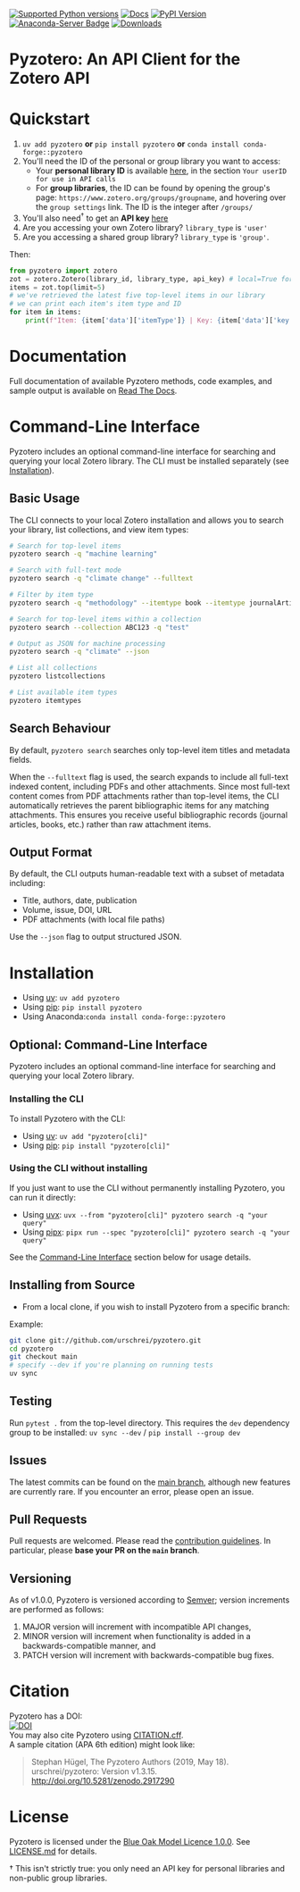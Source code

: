 [![Supported Python versions](https://img.shields.io/pypi/pyversions/Pyzotero.svg?style=flat)](https://pypi.python.org/pypi/Pyzotero/) [![Docs](https://readthedocs.org/projects/pyzotero/badge/?version=latest)](http://pyzotero.readthedocs.org/en/latest/?badge=latest) [![PyPI Version](https://img.shields.io/pypi/v/Pyzotero.svg)](https://pypi.python.org/pypi/Pyzotero) [![Anaconda-Server Badge](https://anaconda.org/conda-forge/pyzotero/badges/version.svg)](https://anaconda.org/conda-forge/pyzotero) [![Downloads](https://pepy.tech/badge/pyzotero)](https://pepy.tech/project/pyzotero)  

# Pyzotero: An API Client for the Zotero API

# Quickstart

1. `uv add pyzotero` **or** `pip install pyzotero` **or** `conda install conda-forge::pyzotero`
2. You'll need the ID of the personal or group library you want to access:
    - Your **personal library ID** is available [here](https://www.zotero.org/settings/keys), in the section `Your userID for use in API calls`
    - For **group libraries**, the ID can be found by opening the group's page: `https://www.zotero.org/groups/groupname`, and hovering over the `group settings` link. The ID is the integer after `/groups/`
3. You'll also need<sup>†</sup> to get an **API key** [here][2]
4. Are you accessing your own Zotero library? `library_type` is `'user'`
5. Are you accessing a shared group library? `library_type` is `'group'`.  

Then:

``` python
from pyzotero import zotero
zot = zotero.Zotero(library_id, library_type, api_key) # local=True for read access to local Zotero
items = zot.top(limit=5)
# we've retrieved the latest five top-level items in our library
# we can print each item's item type and ID
for item in items:
    print(f"Item: {item['data']['itemType']} | Key: {item['data']['key']}")
```

# Documentation

Full documentation of available Pyzotero methods, code examples, and sample output is available on [Read The Docs][3].

# Command-Line Interface

Pyzotero includes an optional command-line interface for searching and querying your local Zotero library. The CLI must be installed separately (see [Installation](#optional-command-line-interface)).

## Basic Usage

The CLI connects to your local Zotero installation and allows you to search your library, list collections, and view item types:

```bash
# Search for top-level items
pyzotero search -q "machine learning"

# Search with full-text mode
pyzotero search -q "climate change" --fulltext

# Filter by item type
pyzotero search -q "methodology" --itemtype book --itemtype journalArticle

# Search for top-level items within a collection
pyzotero search --collection ABC123 -q "test"

# Output as JSON for machine processing
pyzotero search -q "climate" --json

# List all collections
pyzotero listcollections

# List available item types
pyzotero itemtypes
```

## Search Behaviour

By default, `pyzotero search` searches only top-level item titles and metadata fields.

When the `--fulltext` flag is used, the search expands to include all full-text indexed content, including PDFs and other attachments. Since most full-text content comes from PDF attachments rather than top-level items, the CLI automatically retrieves the parent bibliographic items for any matching attachments. This ensures you receive useful bibliographic records (journal articles, books, etc.) rather than raw attachment items.

## Output Format

By default, the CLI outputs human-readable text with a subset of metadata including:
- Title, authors, date, publication
- Volume, issue, DOI, URL
- PDF attachments (with local file paths)

Use the `--json` flag to output structured JSON.

# Installation

* Using [uv][11]: `uv add pyzotero`
* Using [pip][10]: `pip install pyzotero`
* Using Anaconda:`conda install conda-forge::pyzotero`

## Optional: Command-Line Interface

Pyzotero includes an optional command-line interface for searching and querying your local Zotero library.

### Installing the CLI

To install Pyzotero with the CLI:

* Using [uv][11]: `uv add "pyzotero[cli]"`
* Using [pip][10]: `pip install "pyzotero[cli]"`

### Using the CLI without installing

If you just want to use the CLI without permanently installing Pyzotero, you can run it directly:

* Using [uvx][11]: `uvx --from "pyzotero[cli]" pyzotero search -q "your query"`
* Using [pipx][10]: `pipx run --spec "pyzotero[cli]" pyzotero search -q "your query"`

See the [Command-Line Interface](#command-line-interface) section below for usage details.

## Installing from Source

* From a local clone, if you wish to install Pyzotero from a specific branch: 

Example:

``` bash
git clone git://github.com/urschrei/pyzotero.git
cd pyzotero
git checkout main
# specify --dev if you're planning on running tests
uv sync
```

## Testing

Run `pytest .` from the top-level directory. This requires the `dev` dependency group to be installed: `uv sync --dev` / `pip install --group dev`

## Issues

The latest commits can be found on the [main branch][9], although new features are currently rare. If you encounter an error, please open an issue.

## Pull Requests

Pull requests are welcomed. Please read the [contribution guidelines](CONTRIBUTING.md). In particular, please **base your PR on the `main` branch**.

## Versioning

As of v1.0.0, Pyzotero is versioned according to [Semver](http://semver.org); version increments are performed as follows:  


1. MAJOR version will increment with incompatible API changes,
2. MINOR version will increment when functionality is added in a backwards-compatible manner, and
3. PATCH version will increment with backwards-compatible bug fixes.

# Citation

Pyzotero has a DOI:  
[![DOI](https://zenodo.org/badge/1423403.svg)](https://zenodo.org/badge/latestdoi/1423403)  
You may also cite Pyzotero using [CITATION.cff](CITATION.cff).  
A sample citation (APA 6th edition) might look like:  
> Stephan Hügel, The Pyzotero Authors (2019, May 18). urschrei/pyzotero: Version v1.3.15. http://doi.org/10.5281/zenodo.2917290

# License

Pyzotero is licensed under the [Blue Oak Model Licence 1.0.0][8]. See [LICENSE.md](LICENSE.md) for details.  

[1]: https://www.zotero.org/support/dev/web_api/v3/start
[2]: https://www.zotero.org/settings/keys/new
[3]: http://pyzotero.readthedocs.org/en/latest/
[7]: https://nose2.readthedocs.io/en/latest/
[8]: https://opensource.org/license/blue-oak-model-license
[9]: https://github.com/urschrei/pyzotero/tree/main
[10]: http://www.pip-installer.org/en/latest/index.html
[11]: https://docs.astral.sh/uv
† This isn't strictly true: you only need an API key for personal libraries and non-public group libraries.

